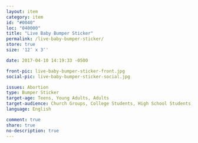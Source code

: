 ```yaml
---
layout: item
category: item
id: "#0040"
loc: "040000"
title: "Live Baby Bumper Sticker"
permalink: /live-baby-bumper-sticker/
store: true
size: '12″ x 3″'

date: 2017-04-10 14:19:33 -0500

front-pic: live-baby-bumper-sticker-front.jpg
social-pic: live-baby-bumper-sticker-social.jpg

issues: Abortion
type: Bumper Sticker
target-age: Teens, Young Adults, Adults
target-audience: Church Groups, College Students, High School Students, Pro-life Organizations
language: English

comment: true
share: true
no-description: true
---
```


